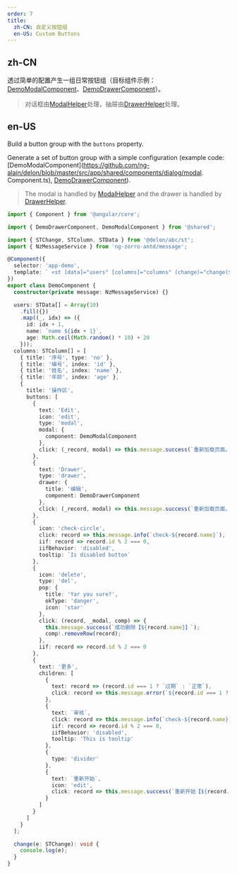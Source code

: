 ```yaml
---
order: 7
title:
  zh-CN: 自定义按钮组
  en-US: Custom Buttons
---
```


## zh-CN

透过简单的配置产生一组日常按钮组（目标组件示例：[DemoModalComponent](https://github.com/ng-alain/delon/blob/master/src/app/shared/components/dialog/modal.component.ts)、[DemoDrawerComponent](https://github.com/ng-alain/delon/blob/master/src/app/shared/components/dialog/drawer.component.ts)）。

> 对话框由[ModalHelper](/theme/modal)处理，抽屉由[DrawerHelper](/theme/drawer)处理。

## en-US

Build a button group with the `buttons` property.

Generate a set of button group with a simple configuration (example code: [DemoModalComponent](https://github.com/ng-alain/delon/blob/master/src/app/shared/components/dialog/modal. Component.ts), [DemoDrawerComponent](https://github.com/ng-alain/delon/blob/master/src/app/shared/components/dialog/drawer.component.ts)).

> The modal is handled by [ModalHelper](/theme/modal) and the drawer is handled by [DrawerHelper](/theme/drawer).

```ts
import { Component } from '@angular/core';

import { DemoDrawerComponent, DemoModalComponent } from '@shared';

import { STChange, STColumn, STData } from '@delon/abc/st';
import { NzMessageService } from 'ng-zorro-antd/message';

@Component({
  selector: 'app-demo',
  template: ` <st [data]="users" [columns]="columns" (change)="change($event)"></st> `
})
export class DemoComponent {
  constructor(private message: NzMessageService) {}

  users: STData[] = Array(10)
    .fill({})
    .map((_, idx) => ({
      id: idx + 1,
      name: `name ${idx + 1}`,
      age: Math.ceil(Math.random() * 10) + 20
    }));
  columns: STColumn[] = [
    { title: '序号', type: 'no' },
    { title: '编号', index: 'id' },
    { title: '姓名', index: 'name' },
    { title: '年龄', index: 'age' },
    {
      title: '操作区',
      buttons: [
        {
          text: 'Edit',
          icon: 'edit',
          type: 'modal',
          modal: {
            component: DemoModalComponent
          },
          click: (_record, modal) => this.message.success(`重新加载页面，回传值：${JSON.stringify(modal)}`)
        },
        {
          text: 'Drawer',
          type: 'drawer',
          drawer: {
            title: '编辑',
            component: DemoDrawerComponent
          },
          click: (_record, modal) => this.message.success(`重新加载页面，回传值：${JSON.stringify(modal)}`)
        },
        {
          icon: 'check-circle',
          click: record => this.message.info(`check-${record.name}`),
          iif: record => record.id % 2 === 0,
          iifBehavior: 'disabled',
          tooltip: `Is disabled button`
        },
        {
          icon: 'delete',
          type: 'del',
          pop: {
            title: 'Yar you sure?',
            okType: 'danger',
            icon: 'star'
          },
          click: (record, _modal, comp) => {
            this.message.success(`成功删除【${record.name}】`);
            comp!.removeRow(record);
          },
          iif: record => record.id % 2 === 0
        },
        {
          text: '更多',
          children: [
            {
              text: record => (record.id === 1 ? `过期` : `正常`),
              click: record => this.message.error(`${record.id === 1 ? `过期` : `正常`}【${record.name}】`)
            },
            {
              text: `审核`,
              click: record => this.message.info(`check-${record.name}`),
              iif: record => record.id % 2 === 0,
              iifBehavior: 'disabled',
              tooltip: 'This is tooltip'
            },
            {
              type: 'divider'
            },
            {
              text: `重新开始`,
              icon: 'edit',
              click: record => this.message.success(`重新开始【${record.name}】`)
            }
          ]
        }
      ]
    }
  ];

  change(e: STChange): void {
    console.log(e);
  }
}
```
